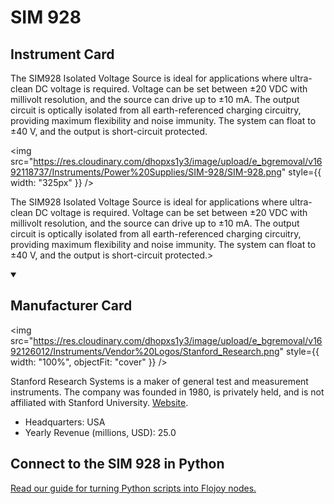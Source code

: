 
# SIM 928

## Instrument Card

<div className="flex">

<div>

The SIM928 Isolated Voltage Source is ideal for applications where ultra-clean DC voltage is required. Voltage can be set between ±20 VDC with millivolt resolution, and the source can drive up to ±10 mA. The output circuit is optically isolated from all earth-referenced charging circuitry, providing maximum flexibility and noise immunity. The system can float to ±40 V, and the output is short-circuit protected.

</div>

<img src="https://res.cloudinary.com/dhopxs1y3/image/upload/e_bgremoval/v1692118737/Instruments/Power%20Supplies/SIM-928/SIM-928.png" style={{ width: "325px" }} />

</div>

The SIM928 Isolated Voltage Source is ideal for applications where ultra-clean DC voltage is required. Voltage can be set between ±20 VDC with millivolt resolution, and the source can drive up to ±10 mA. The output circuit is optically isolated from all earth-referenced charging circuitry, providing maximum flexibility and noise immunity. The system can float to ±40 V, and the output is short-circuit protected.>

<details open>
<summary><h2>Manufacturer Card</h2></summary>

<img src="https://res.cloudinary.com/dhopxs1y3/image/upload/e_bgremoval/v1692126012/Instruments/Vendor%20Logos/Stanford_Research.png" style={{ width: "100%", objectFit: "cover" }} />

Stanford Research Systems is a maker of general test and measurement instruments. The company was founded in 1980, is privately held, and is not affiliated with Stanford University. <a href="https://www.thinksrs.com/">Website</a>.

<ul>
  <li>Headquarters: USA</li>
  <li>Yearly Revenue (millions, USD): 25.0</li>
</ul>
</details>

## Connect to the SIM 928 in Python

[Read our guide for turning Python scripts into Flojoy nodes.](https://docs.flojoy.ai/custom-nodes/creating-custom-node/)


